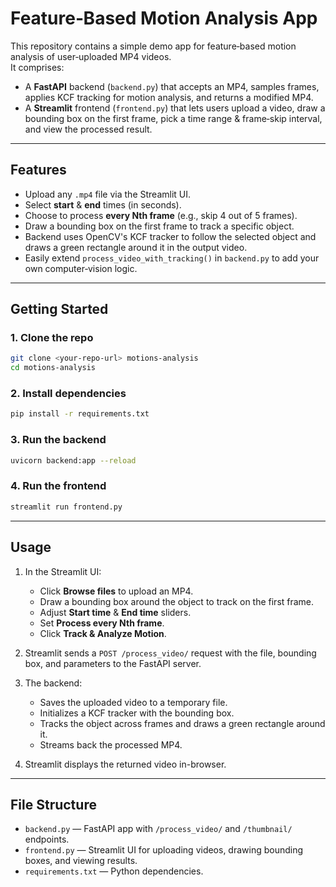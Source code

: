 # Feature‑Based Motion Analysis App

This repository contains a simple demo app for feature‑based motion analysis of user‑uploaded MP4 videos.  
It comprises:

- A **FastAPI** backend (`backend.py`) that accepts an MP4, samples frames, applies KCF tracking for motion analysis, and returns a modified MP4.  
- A **Streamlit** frontend (`frontend.py`) that lets users upload a video, draw a bounding box on the first frame, pick a time range & frame‑skip interval, and view the processed result.

---

## Features

- Upload any `.mp4` file via the Streamlit UI.  
- Select **start** & **end** times (in seconds).  
- Choose to process **every Nth frame** (e.g., skip 4 out of 5 frames).  
- Draw a bounding box on the first frame to track a specific object.  
- Backend uses OpenCV's KCF tracker to follow the selected object and draws a green rectangle around it in the output video.  
- Easily extend `process_video_with_tracking()` in `backend.py` to add your own computer‑vision logic.  

---

## Getting Started

### 1. Clone the repo
```bash
git clone <your‑repo‑url> motions‑analysis
cd motions‑analysis
```

### 2. Install dependencies
```bash
pip install -r requirements.txt
```

### 3. Run the backend
```bash
uvicorn backend:app --reload
```

### 4. Run the frontend
```bash
streamlit run frontend.py
```

---

## Usage

1. In the Streamlit UI:
   - Click **Browse files** to upload an MP4.  
   - Draw a bounding box around the object to track on the first frame.  
   - Adjust **Start time** & **End time** sliders.  
   - Set **Process every Nth frame**.  
   - Click **Track & Analyze Motion**.  

2. Streamlit sends a `POST /process_video/` request with the file, bounding box, and parameters to the FastAPI server.  

3. The backend:
   - Saves the uploaded video to a temporary file.  
   - Initializes a KCF tracker with the bounding box.  
   - Tracks the object across frames and draws a green rectangle around it.  
   - Streams back the processed MP4.  

4. Streamlit displays the returned video in-browser.

---

## File Structure

- `backend.py`  — FastAPI app with `/process_video/` and `/thumbnail/` endpoints.  
- `frontend.py` — Streamlit UI for uploading videos, drawing bounding boxes, and viewing results.  
- `requirements.txt` — Python dependencies.  

